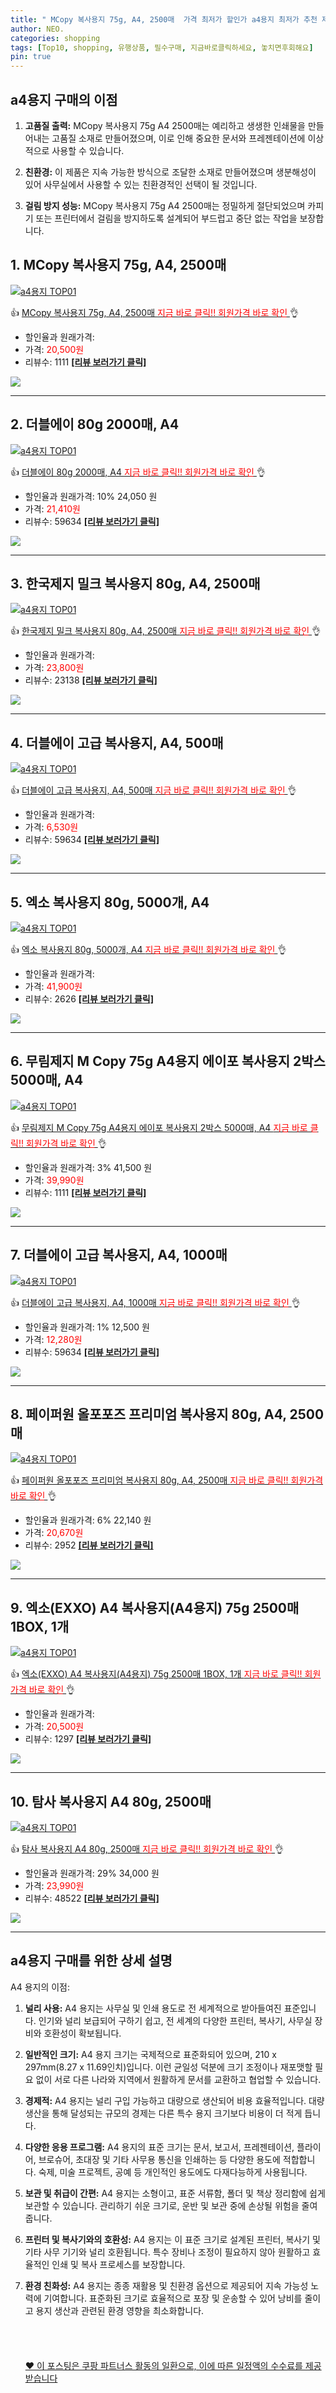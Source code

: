 ```yaml
---
title: " MCopy 복사용지 75g, A4, 2500매  가격 최저가 할인가 a4용지 최저가 추천 제품 비교"
author: NEO.
categories: shopping
tags: [Top10, shopping, 유행상품, 필수구매, 지금바로클릭하세요, 놓치면후회해요]
pin: true
---
```

## a4용지 구매의 이점
1. **고품질 출력:** MCopy 복사용지 75g A4 2500매는 예리하고 생생한 인쇄물을 만들어내는 고품질 소재로 만들어졌으며, 이로 인해 중요한 문서와 프레젠테이션에 이상적으로 사용할 수 있습니다.


2. **친환경:** 이 제품은 지속 가능한 방식으로 조달한 소재로 만들어졌으며 생분해성이 있어 사무실에서 사용할 수 있는 친환경적인 선택이 될 것입니다.


3. **걸림 방지 성능:** MCopy 복사용지 75g A4 2500매는 정밀하게 절단되었으며 카피기 또는 프린터에서 걸림을 방지하도록 설계되어 부드럽고 중단 없는 작업을 보장합니다.

   

## 1.  MCopy 복사용지 75g, A4, 2500매 

[![a4용지 TOP01](https://thumbnail6.coupangcdn.com/thumbnails/remote/490x490ex/image/retail/images/4431122971238453-d9c051ff-e11c-4257-85bd-934899e39be8.jpg)](https://link.coupang.com/re/AFFSDP?lptag=AF3617701&subid=GithubCoopas&pageKey=7319853249&traceid=V0-153&itemId=18771741196&vendorItemId=87989093568)


👍 [ MCopy 복사용지 75g, A4, 2500매  <font color=red> 지금 바로 클릭!! 회원가격 바로 확인 </font> ](https://link.coupang.com/re/AFFSDP?lptag=AF3617701&subid=GithubCoopas&pageKey=7319853249&traceid=V0-153&itemId=18771741196&vendorItemId=87989093568) 👌 


- 할인율과 원래가격: 
- 가격: <span style='color:red'>20,500원</span>
- 리뷰수: 1111  [**[리뷰 보러가기 클릭]**](https://link.coupang.com/re/AFFSDP?lptag=AF3617701&subid=GithubCoopas&pageKey=7319853249&traceid=V0-153&itemId=18771741196&vendorItemId=87989093568)

[![](/discount_price.png)](https://link.coupang.com/re/AFFSDP?lptag=AF3617701&subid=GithubCoopas&pageKey=7319853249&traceid=V0-153&itemId=18771741196&vendorItemId=87989093568)

---


   

## 2.  더블에이 80g 2000매, A4 

[![a4용지 TOP01](https://thumbnail10.coupangcdn.com/thumbnails/remote/490x490ex/image/retail/images/5561938605451868-f1dacdba-cde9-4aed-8625-8c06c6700c9d.png)](https://link.coupang.com/re/AFFSDP?lptag=AF3617701&subid=GithubCoopas&pageKey=264493817&traceid=V0-153&itemId=12645276931&vendorItemId=87159658252)


👍 [ 더블에이 80g 2000매, A4  <font color=red> 지금 바로 클릭!! 회원가격 바로 확인 </font> ](https://link.coupang.com/re/AFFSDP?lptag=AF3617701&subid=GithubCoopas&pageKey=264493817&traceid=V0-153&itemId=12645276931&vendorItemId=87159658252) 👌 


- 할인율과 원래가격: 10%  24,050   원
- 가격: <span style='color:red'>21,410원</span>
- 리뷰수: 59634  [**[리뷰 보러가기 클릭]**](https://link.coupang.com/re/AFFSDP?lptag=AF3617701&subid=GithubCoopas&pageKey=264493817&traceid=V0-153&itemId=12645276931&vendorItemId=87159658252)

[![](/discount_price.png)](https://link.coupang.com/re/AFFSDP?lptag=AF3617701&subid=GithubCoopas&pageKey=264493817&traceid=V0-153&itemId=12645276931&vendorItemId=87159658252)

---


   

## 3.  한국제지 밀크 복사용지 80g, A4, 2500매 

[![a4용지 TOP01](https://thumbnail6.coupangcdn.com/thumbnails/remote/490x490ex/image/vendor_inventory/8e53/9f6678acb4cd1c42c370e36351e279db6bf6cbcb7ab4f395002141bb9dd1.jpg)](https://link.coupang.com/re/AFFSDP?lptag=AF3617701&subid=GithubCoopas&pageKey=6836222199&traceid=V0-153&itemId=16242553161&vendorItemId=87869125117)


👍 [ 한국제지 밀크 복사용지 80g, A4, 2500매  <font color=red> 지금 바로 클릭!! 회원가격 바로 확인 </font> ](https://link.coupang.com/re/AFFSDP?lptag=AF3617701&subid=GithubCoopas&pageKey=6836222199&traceid=V0-153&itemId=16242553161&vendorItemId=87869125117) 👌 


- 할인율과 원래가격: 
- 가격: <span style='color:red'>23,800원</span>
- 리뷰수: 23138  [**[리뷰 보러가기 클릭]**](https://link.coupang.com/re/AFFSDP?lptag=AF3617701&subid=GithubCoopas&pageKey=6836222199&traceid=V0-153&itemId=16242553161&vendorItemId=87869125117)

[![](/discount_price.png)](https://link.coupang.com/re/AFFSDP?lptag=AF3617701&subid=GithubCoopas&pageKey=6836222199&traceid=V0-153&itemId=16242553161&vendorItemId=87869125117)

---


   

## 4.  더블에이 고급 복사용지, A4, 500매 

[![a4용지 TOP01](https://thumbnail9.coupangcdn.com/thumbnails/remote/490x490ex/image/retail/images/1154147203240488-a645c172-0875-4c08-8543-4b5f43512cae.jpg)](https://link.coupang.com/re/AFFSDP?lptag=AF3617701&subid=GithubCoopas&pageKey=264493817&traceid=V0-153&itemId=2558879&vendorItemId=3016672521)


👍 [ 더블에이 고급 복사용지, A4, 500매  <font color=red> 지금 바로 클릭!! 회원가격 바로 확인 </font> ](https://link.coupang.com/re/AFFSDP?lptag=AF3617701&subid=GithubCoopas&pageKey=264493817&traceid=V0-153&itemId=2558879&vendorItemId=3016672521) 👌 


- 할인율과 원래가격: 
- 가격: <span style='color:red'>6,530원</span>
- 리뷰수: 59634  [**[리뷰 보러가기 클릭]**](https://link.coupang.com/re/AFFSDP?lptag=AF3617701&subid=GithubCoopas&pageKey=264493817&traceid=V0-153&itemId=2558879&vendorItemId=3016672521)

[![](/discount_price.png)](https://link.coupang.com/re/AFFSDP?lptag=AF3617701&subid=GithubCoopas&pageKey=264493817&traceid=V0-153&itemId=2558879&vendorItemId=3016672521)

---


   

## 5.  엑소 복사용지 80g, 5000개, A4 

[![a4용지 TOP01](https://thumbnail9.coupangcdn.com/thumbnails/remote/490x490ex/image/vendor_inventory/7d77/10b193b75b0d40c429110cc1216df73d48c46bdf4b1f91e204f848e0cfad.jpg)](https://link.coupang.com/re/AFFSDP?lptag=AF3617701&subid=GithubCoopas&pageKey=5926590733&traceid=V0-153&itemId=20064643072&vendorItemId=77738628166)


👍 [ 엑소 복사용지 80g, 5000개, A4  <font color=red> 지금 바로 클릭!! 회원가격 바로 확인 </font> ](https://link.coupang.com/re/AFFSDP?lptag=AF3617701&subid=GithubCoopas&pageKey=5926590733&traceid=V0-153&itemId=20064643072&vendorItemId=77738628166) 👌 


- 할인율과 원래가격: 
- 가격: <span style='color:red'>41,900원</span>
- 리뷰수: 2626  [**[리뷰 보러가기 클릭]**](https://link.coupang.com/re/AFFSDP?lptag=AF3617701&subid=GithubCoopas&pageKey=5926590733&traceid=V0-153&itemId=20064643072&vendorItemId=77738628166)

[![](/discount_price.png)](https://link.coupang.com/re/AFFSDP?lptag=AF3617701&subid=GithubCoopas&pageKey=5926590733&traceid=V0-153&itemId=20064643072&vendorItemId=77738628166)

---


   

## 6.  무림제지 M Copy 75g A4용지 에이포 복사용지 2박스 5000매, A4 

[![a4용지 TOP01](https://thumbnail8.coupangcdn.com/thumbnails/remote/490x490ex/image/vendor_inventory/4f5a/531057a4db98a40df019e15e83c2cda0fee3d1374889f1e8093b5c74dbf1.jpg)](https://link.coupang.com/re/AFFSDP?lptag=AF3617701&subid=GithubCoopas&pageKey=7319853249&traceid=V0-153&itemId=19976429688&vendorItemId=88573394699)


👍 [ 무림제지 M Copy 75g A4용지 에이포 복사용지 2박스 5000매, A4  <font color=red> 지금 바로 클릭!! 회원가격 바로 확인 </font> ](https://link.coupang.com/re/AFFSDP?lptag=AF3617701&subid=GithubCoopas&pageKey=7319853249&traceid=V0-153&itemId=19976429688&vendorItemId=88573394699) 👌 


- 할인율과 원래가격: 3%  41,500   원
- 가격: <span style='color:red'>39,990원</span>
- 리뷰수: 1111  [**[리뷰 보러가기 클릭]**](https://link.coupang.com/re/AFFSDP?lptag=AF3617701&subid=GithubCoopas&pageKey=7319853249&traceid=V0-153&itemId=19976429688&vendorItemId=88573394699)

[![](/discount_price.png)](https://link.coupang.com/re/AFFSDP?lptag=AF3617701&subid=GithubCoopas&pageKey=7319853249&traceid=V0-153&itemId=19976429688&vendorItemId=88573394699)

---


   

## 7.  더블에이 고급 복사용지, A4, 1000매 

[![a4용지 TOP01](https://thumbnail8.coupangcdn.com/thumbnails/remote/490x490ex/image/retail/images/1154196740830595-ac81037a-d2f9-4270-afbc-1aaed00ff4f2.png)](https://link.coupang.com/re/AFFSDP?lptag=AF3617701&subid=GithubCoopas&pageKey=264493817&traceid=V0-153&itemId=12645276926&vendorItemId=87159658107)


👍 [ 더블에이 고급 복사용지, A4, 1000매  <font color=red> 지금 바로 클릭!! 회원가격 바로 확인 </font> ](https://link.coupang.com/re/AFFSDP?lptag=AF3617701&subid=GithubCoopas&pageKey=264493817&traceid=V0-153&itemId=12645276926&vendorItemId=87159658107) 👌 


- 할인율과 원래가격: 1%  12,500   원
- 가격: <span style='color:red'>12,280원</span>
- 리뷰수: 59634  [**[리뷰 보러가기 클릭]**](https://link.coupang.com/re/AFFSDP?lptag=AF3617701&subid=GithubCoopas&pageKey=264493817&traceid=V0-153&itemId=12645276926&vendorItemId=87159658107)

[![](/discount_price.png)](https://link.coupang.com/re/AFFSDP?lptag=AF3617701&subid=GithubCoopas&pageKey=264493817&traceid=V0-153&itemId=12645276926&vendorItemId=87159658107)

---


   

## 8.  페이퍼원 올포포즈 프리미엄 복사용지 80g, A4, 2500매 

[![a4용지 TOP01](https://thumbnail6.coupangcdn.com/thumbnails/remote/490x490ex/image/retail/images/10644259606863-22dee335-c0d7-4b4c-9a2d-3d7db2e27f32.jpg)](https://link.coupang.com/re/AFFSDP?lptag=AF3617701&subid=GithubCoopas&pageKey=5170293822&traceid=V0-153&itemId=7132461469&vendorItemId=71198107532)


👍 [ 페이퍼원 올포포즈 프리미엄 복사용지 80g, A4, 2500매  <font color=red> 지금 바로 클릭!! 회원가격 바로 확인 </font> ](https://link.coupang.com/re/AFFSDP?lptag=AF3617701&subid=GithubCoopas&pageKey=5170293822&traceid=V0-153&itemId=7132461469&vendorItemId=71198107532) 👌 


- 할인율과 원래가격: 6%  22,140   원
- 가격: <span style='color:red'>20,670원</span>
- 리뷰수: 2952  [**[리뷰 보러가기 클릭]**](https://link.coupang.com/re/AFFSDP?lptag=AF3617701&subid=GithubCoopas&pageKey=5170293822&traceid=V0-153&itemId=7132461469&vendorItemId=71198107532)

[![](/discount_price.png)](https://link.coupang.com/re/AFFSDP?lptag=AF3617701&subid=GithubCoopas&pageKey=5170293822&traceid=V0-153&itemId=7132461469&vendorItemId=71198107532)

---


   

## 9.  엑소(EXXO) A4 복사용지(A4용지) 75g 2500매 1BOX, 1개 

[![a4용지 TOP01](https://thumbnail6.coupangcdn.com/thumbnails/remote/490x490ex/image/vendor_inventory/2bea/dda826883a1edf84b6f0da6c4f9e64fadf787474bfccfae2b788747c76ee.jpg)](https://link.coupang.com/re/AFFSDP?lptag=AF3617701&subid=GithubCoopas&pageKey=2232594663&traceid=V0-153&itemId=3809705122&vendorItemId=72095019015)


👍 [ 엑소(EXXO) A4 복사용지(A4용지) 75g 2500매 1BOX, 1개  <font color=red> 지금 바로 클릭!! 회원가격 바로 확인 </font> ](https://link.coupang.com/re/AFFSDP?lptag=AF3617701&subid=GithubCoopas&pageKey=2232594663&traceid=V0-153&itemId=3809705122&vendorItemId=72095019015) 👌 


- 할인율과 원래가격: 
- 가격: <span style='color:red'>20,500원</span>
- 리뷰수: 1297  [**[리뷰 보러가기 클릭]**](https://link.coupang.com/re/AFFSDP?lptag=AF3617701&subid=GithubCoopas&pageKey=2232594663&traceid=V0-153&itemId=3809705122&vendorItemId=72095019015)

[![](/discount_price.png)](https://link.coupang.com/re/AFFSDP?lptag=AF3617701&subid=GithubCoopas&pageKey=2232594663&traceid=V0-153&itemId=3809705122&vendorItemId=72095019015)

---


   

## 10.  탐사 복사용지 A4 80g, 2500매 

[![a4용지 TOP01](https://thumbnail8.coupangcdn.com/thumbnails/remote/490x490ex/image/retail/images/161374574856290-ac1ade58-b53b-4f55-9eab-0124d7de6c26.jpg)](https://link.coupang.com/re/AFFSDP?lptag=AF3617701&subid=GithubCoopas&pageKey=33939970&traceid=V0-153&itemId=126545710&vendorItemId=3260033119)


👍 [ 탐사 복사용지 A4 80g, 2500매  <font color=red> 지금 바로 클릭!! 회원가격 바로 확인 </font> ](https://link.coupang.com/re/AFFSDP?lptag=AF3617701&subid=GithubCoopas&pageKey=33939970&traceid=V0-153&itemId=126545710&vendorItemId=3260033119) 👌 


- 할인율과 원래가격: 29%  34,000   원
- 가격: <span style='color:red'>23,990원</span>
- 리뷰수: 48522  [**[리뷰 보러가기 클릭]**](https://link.coupang.com/re/AFFSDP?lptag=AF3617701&subid=GithubCoopas&pageKey=33939970&traceid=V0-153&itemId=126545710&vendorItemId=3260033119)

[![](/discount_price.png)](https://link.coupang.com/re/AFFSDP?lptag=AF3617701&subid=GithubCoopas&pageKey=33939970&traceid=V0-153&itemId=126545710&vendorItemId=3260033119)

---
## a4용지 구매를 위한 상세 설명
A4 용지의 이점:

1. **널리 사용:** A4 용지는 사무실 및 인쇄 용도로 전 세계적으로 받아들여진 표준입니다. 인기와 널리 보급되어 구하기 쉽고, 전 세계의 다양한 프린터, 복사기, 사무실 장비와 호환성이 확보됩니다.

2. **일반적인 크기:** A4 용지 크기는 국제적으로 표준화되어 있으며, 210 x 297mm(8.27 x 11.69인치)입니다. 이런 균일성 덕분에 크기 조정이나 재포맷할 필요 없이 서로 다른 나라와 지역에서 원활하게 문서를 교환하고 협업할 수 있습니다.

3. **경제적:** A4 용지는 널리 구입 가능하고 대량으로 생산되어 비용 효율적입니다. 대량 생산을 통해 달성되는 규모의 경제는 다른 특수 용지 크기보다 비용이 더 적게 듭니다.

4. **다양한 응용 프로그램:** A4 용지의 표준 크기는 문서, 보고서, 프레젠테이션, 플라이어, 브로슈어, 초대장 및 기타 사무용 통신을 인쇄하는 등 다양한 용도에 적합합니다. 숙제, 미술 프로젝트, 공예 등 개인적인 용도에도 다재다능하게 사용됩니다.

5. **보관 및 취급이 간편:** A4 용지는 소형이고, 표준 서류함, 폴더 및 책상 정리함에 쉽게 보관할 수 있습니다. 관리하기 쉬운 크기로, 운반 및 보관 중에 손상될 위험을 줄여줍니다.

6. **프린터 및 복사기와의 호환성:** A4 용지는 이 표준 크기로 설계된 프린터, 복사기 및 기타 사무 기기와 널리 호환됩니다. 특수 장비나 조정이 필요하지 않아 원활하고 효율적인 인쇄 및 복사 프로세스를 보장합니다.

7. **환경 친화성:** A4 용지는 종종 재활용 및 친환경 옵션으로 제공되어 지속 가능성 노력에 기여합니다. 표준화된 크기로 효율적으로 포장 및 운송할 수 있어 낭비를 줄이고 용지 생산과 관련된 환경 영향을 최소화합니다.<br><br><br><br><br> [ ❤  이 포스팅은 쿠팡 파트너스 활동의 일환으로, 이에 따른 일정액의 수수료를 제공받습니다](https://link.coupang.com/a/bcEFyh)
